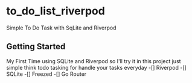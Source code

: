 # to_do_list_riverpod

Simple To Do Task with SqLite and Riverpod

## Getting Started

My First Time using SQLite and Riverpod so I'll try it in this project just simple think todo tasking for handle your tasks everyday 
-[] Riverpod
-[] SQLite 
-[] Freezed
-[] Go Router
